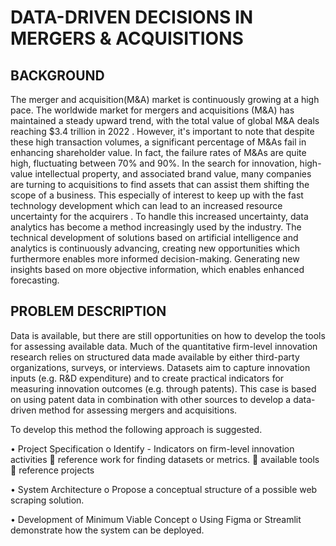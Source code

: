 # DATA-DRIVEN DECISIONS IN MERGERS & ACQUISITIONS
## BACKGROUND 
The merger and acquisition(M&A) market is continuously growing at a high pace. The worldwide market for mergers and acquisitions (M&A) has maintained a steady upward trend, with the total value of global M&A deals reaching $3.4 trillion in 2022  . However, it's important to note that despite these high transaction volumes, a significant percentage of M&As fail in enhancing shareholder value. In fact, the failure rates of M&As are quite high, fluctuating between 70% and 90%. In the search for innovation, high-value intellectual property, and associated brand value, many companies are turning to acquisitions to find assets that can assist them shifting the scope of a business. This especially of interest to keep up with the fast technology development which can lead to an increased resource uncertainty for the acquirers . To handle this increased uncertainty, data analytics has become a method increasingly used by the industry. The technical development of solutions based on artificial intelligence and analytics is continuously advancing, creating new opportunities which furthermore enables more informed decision-making. Generating new insights based on more objective information, which enables enhanced forecasting. 

## PROBLEM DESCRIPTION 
Data is available, but there are still opportunities on how to develop the tools for assessing available data. Much of the quantitative firm-level innovation research relies on structured data made available by either third-party organizations, surveys, or interviews. Datasets aim to capture innovation inputs (e.g. R&D expenditure) and to create practical indicators for measuring innovation outcomes (e.g. through patents). This case is based on using patent data in combination with other sources to develop a data-driven method for assessing mergers and acquisitions. 

To develop this method the following approach is suggested. 

• Project Specification 
  o	Identify - Indicators on firm-level innovation activities 
    	reference work  for finding datasets or metrics. 
    	available tools  
    	reference projects  

•	System Architecture 
  o	Propose a conceptual structure of a possible web scraping solution. 

•	Development of Minimum Viable Concept 
o	Using Figma or Streamlit demonstrate how the system can be deployed. 
